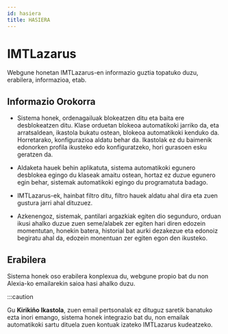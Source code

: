 ```yaml
---
id: hasiera
title: HASIERA
---
```


# IMTLazarus

Webgune honetan IMTLazarus-en informazio guztia topatuko duzu, erabilera, informazioa, etab.

## Informazio Orokorra
* Sistema honek, ordenagailuak blokeatzen ditu eta baita ere desblokeatzen ditu. Klase orduetan blokeoa automatikoki jarriko da, eta arratsaldean, ikastola bukatu ostean, blokeoa automatikoki kenduko da. Horretarako, konfigurazioa aldatu behar da. Ikastolak ez du baimenik edonorken profila ikusteko edo konfiguratzeko, hori gurasoen esku geratzen da.

* Aldaketa hauek behin aplikatuta, sistema automatikoki egunero desblokea egingo du klaseak amaitu ostean, hortaz ez duzue egunero egin behar, sistemak automatikoki egingo du programatuta badago.

* IMTLazarus-ek, hainbat filtro ditu, filtro hauek aldatu ahal dira eta zuen gustura jarri ahal dituzuez.

* Azkenengoz, sistemak, pantilari argazkiak egiten dio segunduro, orduan ikusi ahalko duzue zuen seme/alabek zer egiten hari diren edozein momentutan, honekin batera, historial bat aurki dezakezue eta edonoiz begiratu ahal da, edozein monentuan zer egiten egon den ikusteko.

## Erabilera
Sistema honek oso erabilera konplexua du, webgune propio bat du non Alexia-ko emailarekin saioa hasi ahalko duzu.

:::caution

Gu **Kirikiño Ikastola**, zuen email pertsonalak ez dituguz saretik banatuko ezta inori emango, sistema honek integrazio bat du, non emailak automatikoki sartu dituela zuen kontuak izateko IMTLazarus kudeatzeko.

